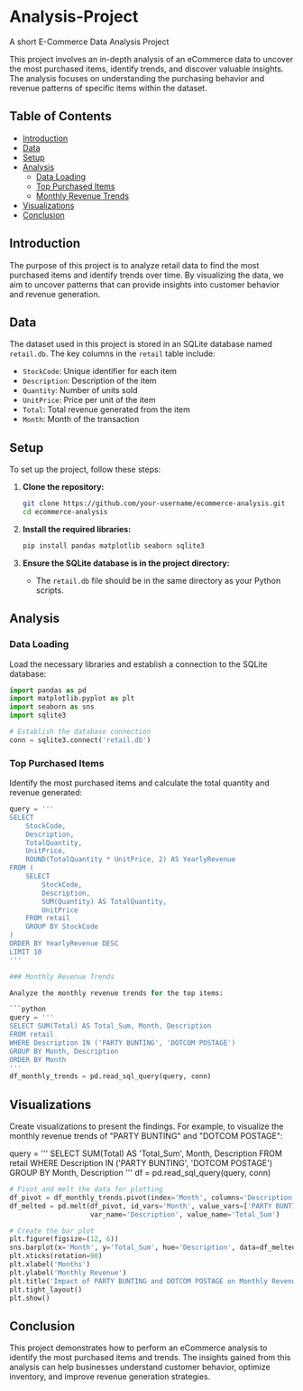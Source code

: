 # Analysis-Project
A short E-Commerce Data Analysis Project

This project involves an in-depth analysis of an eCommerce data to uncover the most purchased items, identify trends, and discover valuable insights. The analysis focuses on understanding the purchasing behavior and revenue patterns of specific items within the dataset.

## Table of Contents

- [Introduction](#introduction)
- [Data](#data)
- [Setup](#setup)
- [Analysis](#analysis)
  - [Data Loading](#data-loading)
  - [Top Purchased Items](#top-purchased-items)
  - [Monthly Revenue Trends](#monthly-revenue-trends)
- [Visualizations](#visualizations)
- [Conclusion](#conclusion)

## Introduction

The purpose of this project is to analyze retail data to find the most purchased items and identify trends over time. By visualizing the data, we aim to uncover patterns that can provide insights into customer behavior and revenue generation.

## Data

The dataset used in this project is stored in an SQLite database named `retail.db`. The key columns in the `retail` table include:

- `StockCode`: Unique identifier for each item
- `Description`: Description of the item
- `Quantity`: Number of units sold
- `UnitPrice`: Price per unit of the item
- `Total`: Total revenue generated from the item
- `Month`: Month of the transaction

## Setup

To set up the project, follow these steps:

1. **Clone the repository:**

   ```bash
   git clone https://github.com/your-username/ecommerce-analysis.git
   cd ecommerce-analysis
   ```

2. **Install the required libraries:**

   ```bash
   pip install pandas matplotlib seaborn sqlite3
   ```

3. **Ensure the SQLite database is in the project directory:**

   - The `retail.db` file should be in the same directory as your Python scripts.

## Analysis

### Data Loading

Load the necessary libraries and establish a connection to the SQLite database:

```python
import pandas as pd
import matplotlib.pyplot as plt
import seaborn as sns
import sqlite3

# Establish the database connection
conn = sqlite3.connect('retail.db')
```

### Top Purchased Items

Identify the most purchased items and calculate the total quantity and revenue generated:

```python
query = '''
SELECT 
    StockCode,
    Description,
    TotalQuantity,
    UnitPrice,
    ROUND(TotalQuantity * UnitPrice, 2) AS YearlyRevenue
FROM (
    SELECT 
        StockCode,
        Description,
        SUM(Quantity) AS TotalQuantity,
        UnitPrice
    FROM retail
    GROUP BY StockCode
)
ORDER BY YearlyRevenue DESC
LIMIT 10
'''

### Monthly Revenue Trends

Analyze the monthly revenue trends for the top items:

```python
query = '''
SELECT SUM(Total) AS Total_Sum, Month, Description 
FROM retail 
WHERE Description IN ('PARTY BUNTING', 'DOTCOM POSTAGE') 
GROUP BY Month, Description
ORDER BY Month
'''
df_monthly_trends = pd.read_sql_query(query, conn)
```

## Visualizations

Create visualizations to present the findings. For example, to visualize the monthly revenue trends of "PARTY BUNTING" and "DOTCOM POSTAGE":

query = '''
SELECT SUM(Total) AS 'Total_Sum', Month, Description 
FROM retail 
WHERE Description IN ('PARTY BUNTING', 'DOTCOM POSTAGE')
GROUP BY Month, Description
'''
df = pd.read_sql_query(query, conn)
```python
# Pivot and melt the data for plotting
df_pivot = df_monthly_trends.pivot(index='Month', columns='Description', values='Total_Sum').reset_index()
df_melted = pd.melt(df_pivot, id_vars='Month', value_vars=['PARTY BUNTING', 'DOTCOM POSTAGE'], 
                    var_name='Description', value_name='Total_Sum')

# Create the bar plot
plt.figure(figsize=(12, 6))
sns.barplot(x='Month', y='Total_Sum', hue='Description', data=df_melted)
plt.xticks(rotation=90)
plt.xlabel('Months')
plt.ylabel('Monthly Revenue')
plt.title('Impact of PARTY BUNTING and DOTCOM POSTAGE on Monthly Revenue')
plt.tight_layout()
plt.show()
```

## Conclusion

This project demonstrates how to perform an eCommerce analysis to identify the most purchased items and trends. The insights gained from this analysis can help businesses understand customer behavior, optimize inventory, and improve revenue generation strategies.


